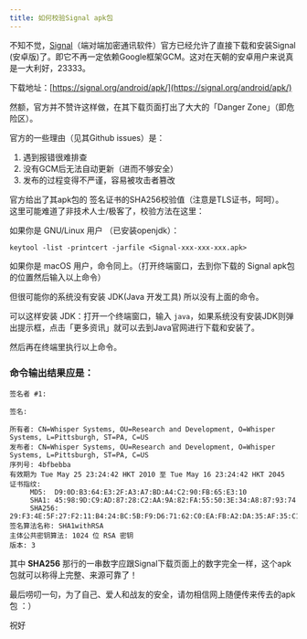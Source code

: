 ```yaml
---
title: 如何校验Signal apk包
---
```


不知不觉，[Signal](signal.org)（端对端加密通讯软件）官方已经允许了直接下载和安装Signal (安卓版)了。即它不再一定依赖Google框架GCM。这对在天朝的安卓用户来说真是一大利好，23333。

下载地址：[https://signal.org/android/apk/](https://signal.org/android/apk/)  

然额，官方并不赞许这样做，在其下载页面打出了大大的「Danger Zone」（即危险区）。 

官方的一些理由（见其Github issues）是：  
1. 遇到报错很难排查  
2. 没有GCM后无法自动更新（进而不够安全）  
3. 发布的过程变得不严谨，容易被攻击者篡改  

官方给出了其apk包的 签名证书的SHA256校验值（注意是TLS证书，呵呵）。  
这里可能难道了非技术人士/极客了，校验方法在这里：

如果你是 GNU/Linux 用户 （已安装openjdk）：

	keytool -list -printcert -jarfile <Signal-xxx-xxx-xxx.apk>

如果你是 macOS 用户，命令同上。（打开终端窗口，去到你下载的 Signal apk包的位置然后输入以上命令）

但很可能你的系统没有安装 JDK(Java 开发工具) 所以没有上面的命令。 

可以这样安装 JDK：打开一个终端窗口，输入 `java`，如果系统没有安装JDK则弹出提示框，点击「更多资讯」就可以去到Java官网进行下载和安装了。 

然后再在终端里执行以上命令。

### 命令输出结果应是：

```
签名者 #1:

签名:

所有者: CN=Whisper Systems, OU=Research and Development, O=Whisper Systems, L=Pittsburgh, ST=PA, C=US
发布者: CN=Whisper Systems, OU=Research and Development, O=Whisper Systems, L=Pittsburgh, ST=PA, C=US
序列号: 4bfbebba
有效期为 Tue May 25 23:24:42 HKT 2010 至 Tue May 16 23:24:42 HKT 2045
证书指纹:
	 MD5:  D9:0D:B3:64:E3:2F:A3:A7:BD:A4:C2:90:FB:65:E3:10
	 SHA1: 45:98:9D:C9:AD:87:28:C2:AA:9A:82:FA:55:50:3E:34:A8:87:93:74
	 SHA256: 29:F3:4E:5F:27:F2:11:B4:24:BC:5B:F9:D6:71:62:C0:EA:FB:A2:DA:35:AF:35:C1:64:16:FC:44:62:76:BA:26
签名算法名称: SHA1withRSA
主体公共密钥算法: 1024 位 RSA 密钥
版本: 3
```
其中 **SHA256** 那行的一串数字应跟Signal下载页面上的数字完全一样，这个apk包就可以称得上完整、来源可靠了！

最后唠叨一句，为了自己、爱人和战友的安全，请勿相信网上随便传来传去的apk包 ：）

祝好
